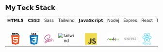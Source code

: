 ## 𝗠𝘆 𝗧𝗲𝗰𝗸 𝗦𝘁𝗮𝗰𝗸
<table>
  <tbody>
    <tr valign="top">
      <td width="15%" align="center">
        <span>𝗛𝗧𝗠𝗟𝟱</span><br><br><br>
       <img src="https://raw.githubusercontent.com/devicons/devicon/master/icons/html5/html5-original-wordmark.svg" alt="html5" width="40" height="40"/>
      </td>
      <td width="25%" align="center">
        <span>𝗖𝗦𝗦𝟯</span><br><br><br>
        <img src="https://raw.githubusercontent.com/devicons/devicon/master/icons/css3/css3-original-wordmark.svg" alt="css3" width="40" height="40"/>
      </td>
       <td width="25%" align="center">
        <span>Sass</span><br><br><br>
        <img src="https://raw.githubusercontent.com/devicons/devicon/master/icons/sass/sass-original.svg" alt="sass" width="40" height="40"/>
      </td>
       <td width="25%" align="center">
        <span>Tailwind</span><br><br><br>
        <img src="https://www.vectorlogo.zone/logos/tailwindcss/tailwindcss-icon.svg" alt="tailwind" width="40" height="40"/>
      </td>
      <td width="25%" align="center">
        <span>𝗝𝗮𝘃𝗮𝗦𝗰𝗿𝗶𝗽𝘁</span><br><br><br>
        <img src="https://raw.githubusercontent.com/devicons/devicon/master/icons/javascript/javascript-original.svg" alt="javascript" width="40" height="40"/>
      </td>
      <td width="25%" align="center">
        <span>Nodej</span><br><br><br>
        <img src="https://raw.githubusercontent.com/devicons/devicon/master/icons/nodejs/nodejs-original-wordmark.svg" alt="nodejs" width="40" height="40"/>
      </td>
      <td width="25%" align="center">
        <span>Expres</span><br><br><br>
        <img src="https://raw.githubusercontent.com/devicons/devicon/master/icons/express/express-original-wordmark.svg" alt="express" width="40" height="40"/>
      </td>
       <td width="25%" align="center">
        <span>React</span><br><br><br>
        <img src="https://raw.githubusercontent.com/devicons/devicon/master/icons/react/react-original-wordmark.svg" alt="react" width="40" height="40"/>
      </td>
      <td width="25%" align="center">
        <span>Mongodb</span><br><br><br>
        <img src="https://raw.githubusercontent.com/devicons/devicon/master/icons/mongodb/mongodb-original-wordmark.svg" alt="mongodb" width="40" height="40"/>
      </td>
      <td width="25%" align="center">
        <span>Firebase</span><br><br><br>
        <img src="https://www.vectorlogo.zone/logos/firebase/firebase-icon.svg" alt="firebase" width="40" height="40"/>
      </td>
      <td width="25%" align="center">
        <span>C</span><br><br><br>
        <img src="https://raw.githubusercontent.com/devicons/devicon/master/icons/c/c-original.svg" alt="c" width="40" height="40"/>
      </td>
    </tr>
  </tbody>
</table>

